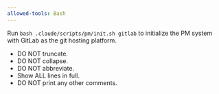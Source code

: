 ```yaml
---
allowed-tools: Bash
---
```


Run `bash .claude/scripts/pm/init.sh gitlab` to initialize the PM system with GitLab as the git hosting platform.

- DO NOT truncate.
- DO NOT collapse.
- DO NOT abbreviate.
- Show ALL lines in full.
- DO NOT print any other comments.